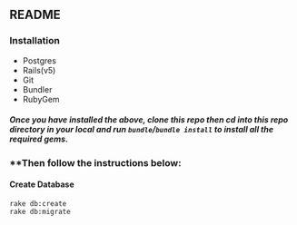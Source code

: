 ## **README**

### Installation
* Postgres
* Rails(v5)
* Git
* Bundler
* RubyGem

##### Once you have installed the above, clone this repo then cd into this repo directory in your local and run `bundle`/`bundle install` to install all the required gems.
### **Then follow the instructions below:

#### Create Database
    rake db:create
    rake db:migrate